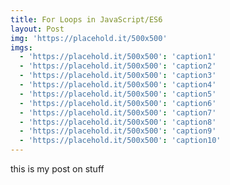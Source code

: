 ```yaml
---
title: For Loops in JavaScript/ES6
layout: Post
img: 'https://placehold.it/500x500'
imgs:
  - 'https://placehold.it/500x500': 'caption1'
  - 'https://placehold.it/500x500': 'caption2'
  - 'https://placehold.it/500x500': 'caption3'
  - 'https://placehold.it/500x500': 'caption4'
  - 'https://placehold.it/500x500': 'caption5'
  - 'https://placehold.it/500x500': 'caption6'
  - 'https://placehold.it/500x500': 'caption7'
  - 'https://placehold.it/500x500': 'caption8'
  - 'https://placehold.it/500x500': 'caption9'
  - 'https://placehold.it/500x500': 'caption10'
---
```


this is my post on stuff